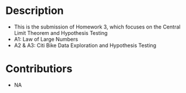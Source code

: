 # Description
- This is the submission of Homework 3, which focuses on the Central Limit Theorem and Hypothesis Testing
- A1: Law of Large Numbers
- A2 & A3: Citi Bike Data Exploration and Hypothesis Testing

# Contributiors
- NA
